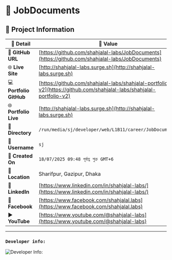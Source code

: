 # 🌟 JobDocuments

## 📂 Project Information

| 📝 **Detail**           | 📌 **Value**                                                                                                         |
| ----------------------- | -------------------------------------------------------------------------------------------------------------------- |
| 🔗 **GitHub URL**       | [https://github.com/shahjalal-labs/JobDocuments](https://github.com/shahjalal-labs/JobDocuments)                     |
| 🌐 **Live Site**        | [http://shahjalal-labs.surge.sh](http://shahjalal-labs.surge.sh)                                                     |
| 💻 **Portfolio GitHub** | [https://github.com/shahjalal-labs/shahjalal-portfolio-v2](https://github.com/shahjalal-labs/shahjalal-portfolio-v2) |
| 🌐 **Portfolio Live**   | [http://shahjalal-labs.surge.sh](http://shahjalal-labs.surge.sh)                                                     |
| 📁 **Directory**        | `/run/media/sj/developer/web/L1B11/career/JobDocuments`                                                              |
| 👤 **Username**         | `sj`                                                                                                                 |
| 📅 **Created On**       | `18/07/2025 09:48 পূর্বাহ্ণ শুক্র GMT+6`                                                                             |
| 📍 **Location**         | Sharifpur, Gazipur, Dhaka                                                                                            |
| 💼 **LinkedIn**         | [https://www.linkedin.com/in/shahjalal-labs/](https://www.linkedin.com/in/shahjalal-labs/)                           |
| 📘 **Facebook**         | [https://www.facebook.com/shahjalal.labs](https://www.facebook.com/shahjalal.labs)                                   |
| ▶️ **YouTube**          | [https://www.youtube.com/@shahjalal-labs](https://www.youtube.com/@shahjalal-labs)                                   |

---

### `Developer info:`

![Developer Info:](https://i.ibb.co/kVR4YmrX/developer-Info-Github-Banner.png)
